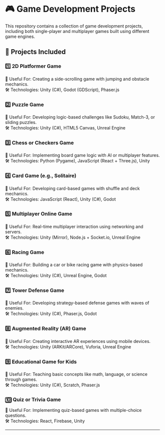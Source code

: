# 🎮 Game Development Projects  

This repository contains a collection of game development projects, including both single-player and multiplayer games built using different game engines.

## 🚀 Projects Included  

### 1️⃣ **2D Platformer Game**  
📌 Useful For: Creating a side-scrolling game with jumping and obstacle mechanics.  
🛠 Technologies: Unity (C#), Godot (GDScript), Phaser.js  

### 2️⃣ **Puzzle Game**  
📌 Useful For: Developing logic-based challenges like Sudoku, Match-3, or sliding puzzles.  
🛠 Technologies: Unity (C#), HTML5 Canvas, Unreal Engine  

### 3️⃣ **Chess or Checkers Game**  
📌 Useful For: Implementing board game logic with AI or multiplayer features.  
🛠 Technologies: Python (Pygame), JavaScript (React + Three.js), Unity  

### 4️⃣ **Card Game (e.g., Solitaire)**  
📌 Useful For: Developing card-based games with shuffle and deck mechanics.  
🛠 Technologies: JavaScript (React), Unity (C#), Godot  

### 5️⃣ **Multiplayer Online Game**  
📌 Useful For: Real-time multiplayer interaction using networking and servers.  
🛠 Technologies: Unity (Mirror), Node.js + Socket.io, Unreal Engine  

### 6️⃣ **Racing Game**  
📌 Useful For: Building a car or bike racing game with physics-based mechanics.  
🛠 Technologies: Unity (C#), Unreal Engine, Godot  

### 7️⃣ **Tower Defense Game**  
📌 Useful For: Developing strategy-based defense games with waves of enemies.  
🛠 Technologies: Unity (C#), Phaser.js, Godot  

### 8️⃣ **Augmented Reality (AR) Game**  
📌 Useful For: Creating interactive AR experiences using mobile devices.  
🛠 Technologies: Unity (ARKit/ARCore), Vuforia, Unreal Engine  

### 9️⃣ **Educational Game for Kids**  
📌 Useful For: Teaching basic concepts like math, language, or science through games.  
🛠 Technologies: Unity (C#), Scratch, Phaser.js  

### 🔟 **Quiz or Trivia Game**  
📌 Useful For: Implementing quiz-based games with multiple-choice questions.  
🛠 Technologies: React, Firebase, Unity  

---

